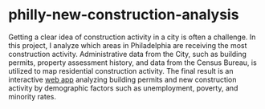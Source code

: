 # philly-new-construction-analysis

Getting a clear idea of construction activity in a city is often a challenge. In this project, I analyze which areas in Philadelphia are receiving the most construction activity. Administrative data from the City, such as building permits, property assessment history, and data from the Census Bureau, is utilized to map residential construction activity. The final result is an interactive [web app](https://freudthomas.shinyapps.io/a_changing_city/) analyzing building permits and new construction activity by demographic factors such as unemployment, poverty, and minority rates.
